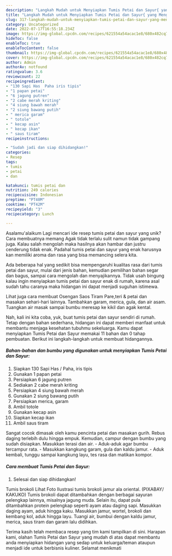 ```yaml
---
description: "Langkah Mudah untuk Menyiapkan Tumis Petai dan Sayur{ yang Menggugah Selera"
title: "Langkah Mudah untuk Menyiapkan Tumis Petai dan Sayur{ yang Menggugah Selera"
slug: 317-langkah-mudah-untuk-menyiapkan-tumis-petai-dan-sayur-yang-menggugah-selera
category: Uncategorized
date: 2022-07-17T16:55:18.234Z
image: https://img-global.cpcdn.com/recipes/621554a54acac1e8/680x482cq70/tumis-petai-dan-sayur-foto-resep-utama.jpg
hideToc: false
enableToc: true
enableTocContent: false
thumbnail: https://img-global.cpcdn.com/recipes/621554a54acac1e8/680x482cq70/tumis-petai-dan-sayur-foto-resep-utama.jpg
cover: https://img-global.cpcdn.com/recipes/621554a54acac1e8/680x482cq70/tumis-petai-dan-sayur-foto-resep-utama.jpg
author: Admin
authorAv: notfound
ratingvalue: 3.6
reviewcount: 22
recipeingredient:
- "130 Sapi Has  Paha iris tipis"
- "1 papan petai"
- "6 jagung putren"
- "2 cabe merah kriting"
- "4 siung bawah merah"
- "2 siung bawang putih"
- " merica garam"
- " totole"
- " kecap asin"
- " kecap ikan"
- " saus tiram"
recipeinstructions:

- "Sudah jadi dan siap dihidangkan!"
categories:
- Resep
tags:
- tumis
- petai
- dan

katakunci: tumis petai dan 
nutrition: 249 calories
recipecuisine: Indonesian
preptime: "PT40M"
cooktime: "PT42M"
recipeyield: "3"
recipecategory: Lunch

---
```



Asalamu'alaikum Lagi mencari ide resep tumis petai dan sayur yang unik? Cara membuatnya memang Agak tidak terlalu sulit namun tidak gampang juga. Kalau salah mengolah maka hasilnya akan hambar dan justru cenderung tidak enak. Padahal tumis petai dan sayur yang enak harusnya kan memiliki aroma dan rasa yang bisa memancing selera kita.


Ada beberapa hal yang sedikit bisa mempengaruhi kualitas rasa dari tumis petai dan sayur, mulai dari jenis bahan, kemudian pemilihan bahan segar dan bagus, sampai cara mengolah dan menyajikannya. Tidak usah bingung kalau ingin menyiapkan tumis petai dan sayur enak di rumah, karena asal sudah tahu caranya maka hidangan ini dapat menjadi suguhan istimewa.

Lihat juga cara membuat Osengan Saos Tiram Pare,teri &amp; petai dan masakan sehari-hari lainnya. Tambahkan garam, merica, gula, dan air asam. Tuangkan air masak sampai bumbu meresap ke kikil dan agak kental.


Nah, kali ini kita coba, yuk, buat tumis petai dan sayur sendiri di rumah. Tetap dengan bahan sederhana, hidangan ini dapat memberi manfaat untuk membantu menjaga kesehatan tubuhmu sekeluarga. Kamu dapat menyiapkan Tumis Petai dan Sayur memakai 11 bahan dan 0 tahap pembuatan. Berikut ini langkah-langkah untuk membuat hidangannya.

<!--inarticleads1-->

##### Bahan-bahan dan bumbu yang digunakan untuk menyiapkan Tumis Petai dan Sayur:

1. Siapkan 130 Sapi Has / Paha, iris tipis
1. Gunakan 1 papan petai
1. Persiapkan 6 jagung putren
1. Sediakan 2 cabe merah kriting
1. Persiapkan 4 siung bawah merah
1. Gunakan 2 siung bawang putih
1. Persiapkan  merica, garam
1. Ambil  totole
1. Gunakan  kecap asin
1. Siapkan  kecap ikan
1. Ambil  saus tiram


Sangat cocok dimasak oleh kamu pencinta petai dan masakan gurih. Rebus daging terlebih dulu hingga empuk. Kemudian, campur dengan bumbu yang sudah disiapkan. Masukkan terasi dan air. - Aduk-aduk agar bumbu tercampur rata. - Masukkan kangkung garam, gula dan kaldu jamur. - Aduk kembali, tunggu sampai kangkung layu, tes rasa dan matikan kompor. 

<!--inarticleads2-->

##### Cara membuat Tumis Petai dan Sayur:


1. Selesai dan siap dihidangkan!

Tumis brokoli Lihat Foto Ilustrasi tumis brokoli jamur ala oriental. (PIXABAY/ KAKUKO) Tumis brokoli dapat ditambahkan dengan berbagai sayuran pelengkap lainnya, misalnya jagung muda. Selain itu, dapat pula ditambahkan protein pelengkap seperti ayam atau daging sapi. Masukkan daging ayam, aduk hingga kaku. Masukkan jamur, wortel, brokoli dan kembang kol, aduk hingga layu. Tuangi air, bumbui dengan kaldu jamur, merica, saus tiram dan garam lalu didihkan. 

Terima kasih telah membaca resep yang tim kami tampilkan di sini. Harapan kami, olahan Tumis Petai dan Sayur yang mudah di atas dapat membantu anda menyiapkan hidangan yang sedap untuk keluarga/teman ataupun menjadi ide untuk berbisnis kuliner. Selamat menikmati
